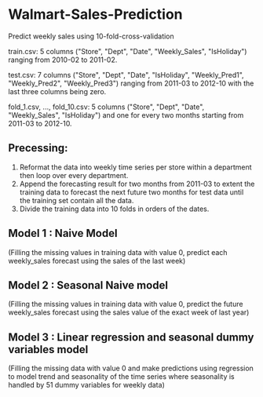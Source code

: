 # Walmart-Sales-Prediction

Predict weekly sales using 10-fold-cross-validation 

train.csv: 5 columns ("Store", "Dept", "Date", "Weekly_Sales", "IsHoliday") ranging from 2010-02 to 2011-02.

test.csv: 7 columns ("Store", "Dept", "Date", "IsHoliday", "Weekly_Pred1", "Weekly_Pred2", "Weekly_Pred3") ranging from 2011-03 to 2012-10 with the last three columns being zero.

fold_1.csv, ..., fold_10.csv: 5 columns ("Store", "Dept", "Date", "Weekly_Sales", "IsHoliday") and one for every two months starting from 2011-03 to 2012-10.

## Precessing:
1. Reformat the data into weekly time series per store within a department then loop over
every department.
2. Append the forecasting result for two months from 2011-03 to extent the training data to
forecast the next future two months for test data until the training set contain all the data.
3. Divide the training data into 10 folds in orders of the dates.

## Model 1 : Naive Model 
(Filling the missing values in training data with value 0, predict each
weekly_sales forecast using the sales of the last week)

## Model 2 : Seasonal Naive model 
(Filling the missing values in training data with value 0, predict
the future weekly_sales forecast using the sales value of the exact week of last year)

## Model 3 : Linear regression and seasonal dummy variables model 
(Filling the missing data with value 0 and make predictions using regression to model trend and seasonality of the time series
where seasonality is handled by 51 dummy variables for weekly data)
